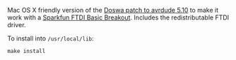 Mac OS X friendly version of the [Doswa patch to avrdude
5.10](http://doswa.com/2010/08/24/avrdude-5-10-with-ftdi-bitbang.html)
to make it work with a [Sparkfun FTDI Basic
Breakout](https://www.sparkfun.com/products/9873?).  Includes the
redistributable FTDI driver.

To install into `/usr/local/lib`:

    make install
